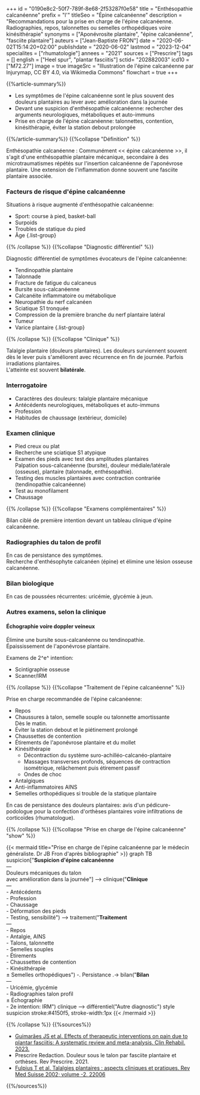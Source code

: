 +++
id = "0190e8c2-50f7-789f-8e68-2f53287f0e58"
title = "Enthésopathie calcanéenne"
prefix = "l'"
titleSeo = "Épine calcanéenne"
description = "Recommandations pour la prise en charge de l'épine calcanéenne. Radiographies, repos, talonnettes ou semelles orthopédiques voire kinésithérapie"
synonyms = ["Aponévrosite plantaire", "épine calcanéenne", "fasciite plantaire"]
auteurs = ["Jean-Baptiste FRON"]
date = "2020-06-02T15:14:20+02:00"
publishdate = "2020-06-02"
lastmod = "2023-12-04"
specialites = ["rhumatologie"]
annees = "2021"
sources = ["Prescrire"]
tags = []
english = ["Heel spur", "plantar fasciitis"]
sctid= "202882003"
icd10 = ["M72.27"]
image = true
imageSrc = "Illustration de l'épine calcanéenne par Injurymap, CC BY 4.0, via Wikimedia Commons"
flowchart = true
+++

{{%article-summary%}}

- Les symptômes de l'épine calcanéenne sont le plus souvent des douleurs plantaires au lever avec amélioration dans la journée
- Devant une suspicion d'enthésopathie calcanéenne: rechercher des arguments neurologiques, métaboliques et auto-immuns
- Prise en charge de l'épine calcanéenne: talonnettes, contention, kinésithérapie, éviter la station debout prolongée

{{%/article-summary%}}
{{%collapse "Définition" %}}

Enthésopathie calcanéenne
: Communément << épine calcanéenne >>, il s'agit d'une enthésopathie plantaire mécanique, secondaire à des microtraumatismes répétés sur l'insertion calcanéenne de l'aponévrose plantaire. Une extension de l'inflammation donne souvent une fasciite plantaire associée.

### Facteurs de risque d'épine calcanéenne

Situations à risque augmenté d'enthésopathie calcanéenne:

- Sport: course à pied, basket-ball
- Surpoids
- Troubles de statique du pied
- Âge
{.list-group}

{{% /collapse %}}
{{%collapse "Diagnostic différentiel" %}}

Diagnostic différentiel de symptômes évocateurs de l'épine calcanéenne:

- Tendinopathie plantaire
- Talonnade
- Fracture de fatigue du calcaneus
- Bursite sous-calcanéenne
- Calcanéite inflammatoire ou métabolique
- Neuropathie du nerf calcanéen
- Sciatique S1 tronquée
- Compression de la première branche du nerf plantaire latéral
- Tumeur
- Varice plantaire
{.list-group}

{{% /collapse %}}
{{%collapse "Clinique" %}}

Talalgie plantaire (douleurs plantaires). Les douleurs surviennent souvent dès le lever puis s'améliorent avec récurrence en fin de journée. Parfois irradiations plantaires.  
L'atteinte est souvent **bilatérale**.

### Interrogatoire

- Caractères des douleurs: talalgie plantaire mécanique
- Antécédents neurologiques, métaboliques et auto-immuns
- Profession
- Habitudes de chaussage (extérieur, domicile)

### Examen clinique

- Pied creux ou plat
- Recherche une sciatique S1 atypique
- Examen des pieds avec test des amplitudes plantaires  
  Palpation sous-calcanéenne (bursite), douleur médiale/latérale (osseuse), plantaire (talonnade, enthésopathie).
- Testing des muscles plantaires avec contraction contrariée (tendinopathie calcanéenne)
- Test au monofilament
- Chaussage

{{% /collapse %}}
{{%collapse "Examens complémentaires" %}}

Bilan ciblé de première intention devant un tableau clinique d'épine calcanéenne.

### Radiographies du talon de profil

En cas de persistance des symptômes.  
Recherche d'enthésophyte calcanéen (épine) et élimine une lésion osseuse calcanéenne.

### Bilan biologique

En cas de poussées récurrentes: uricémie, glycémie à jeun.

### Autres examens, selon la clinique

#### Échographie voire doppler veineux

Élimine une bursite sous-calcanéenne ou tendinopathie.  
Épaississement de l'aponévrose plantaire.

Examens de 2^e^ intention:

- Scintigraphie osseuse
- Scanner/IRM

{{% /collapse %}}
{{%collapse "Traitement de l'épine calcanéenne" %}}

Prise en charge recommandée de l'épine calcanéenne:

- Repos
- Chaussures à talon, semelle souple ou talonnette amortissante  
  Dès le matin.
- Éviter la station debout et le piétinement prolongé
- Chaussettes de contention
- Étirements de l'aponévrose plantaire et du mollet
- Kinésithérapie  
  - Décontraction du système suro-achilléo-calcanéo-plantaire
  - Massages transverses profonds, séquences de contraction isométrique, relâchement puis étirement passif
  - Ondes de choc
- Antalgiques
- Anti-inflammatoires AINS
- Semelles orthopédiques si trouble de la statique plantaire

En cas de persistance des douleurs plantaires: avis d'un pédicure-podologue pour la confection d'orthèses plantaires voire infiltrations de corticoïdes (rhumatologue).

{{% /collapse %}}
{{%collapse "Prise en charge de l'épine calcanéenne" "show" %}}

{{< mermaid title="Prise en charge de l'épine calcanéenne par le médecin généraliste. Dr JB Fron d'après bibliographie" >}}
graph TB
  suspicion["<b>Suspicion d'épine calcanéenne</b><br>—<br>Douleurs mécaniques du talon<br>avec amélioration dans la journée"] --> clinique("<b>Clinique</b><br>—<br>- Antécédents<br>- Profession<br>- Chaussage<br>- Déformation des pieds<br>- Testing, sensibilité") --> traitement("<b>Traitement</b><br>—<br>- Repos<br>- Antalgie, AINS<br>- Talons, talonnette<br>- Semelles souples<br>- Étirements<br>- Chaussettes de contention<br>- Kinésithérapie<br>± Semelles orthopédiques") -. Persistance .-> bilan("<b>Bilan</b><br>—<br>- Uricémie, glycémie<br>- Radiographies talon profil<br>± Échographie<br>- 2e intention: IRM")
    clinique --> différentiel("Autre diagnostic")
  style suspicion stroke:#4150f5, stroke-width:1px
{{< /mermaid >}}

{{% /collapse %}}
{{%sources%}}

- [Guimarães JS et al. Effects of therapeutic interventions on pain due to plantar fasciitis: A systematic review and meta-analysis. Clin Rehabil. 2023.](https://www.minerva-ebp.be/FR/Analysis/830)
- Prescrire Redaction. Douleur sous le talon par fasciite plantaire et orthèses. Rev Prescrire. 2021.
- [Fulpius T et al. Talalgies plantaires : aspects cliniques et pratiques. Rev Med Suisse 2002; volume -2. 22006](https://www.revmed.ch/RMS/2002/RMS-2384/22006)

{{%/sources%}}
